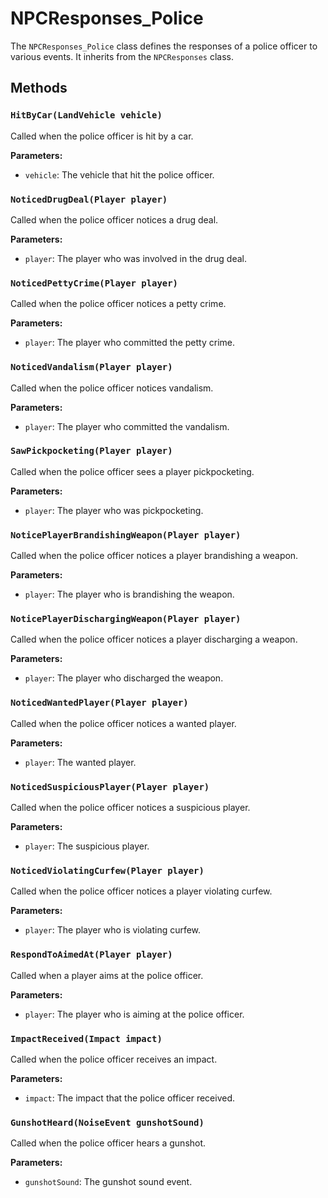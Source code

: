 # NPCResponses_Police

The `NPCResponses_Police` class defines the responses of a police officer to various events. It inherits from the `NPCResponses` class.

## Methods

### `HitByCar(LandVehicle vehicle)`

Called when the police officer is hit by a car.

**Parameters:**

* `vehicle`: The vehicle that hit the police officer.

### `NoticedDrugDeal(Player player)`

Called when the police officer notices a drug deal.

**Parameters:**

* `player`: The player who was involved in the drug deal.

### `NoticedPettyCrime(Player player)`

Called when the police officer notices a petty crime.

**Parameters:**

* `player`: The player who committed the petty crime.

### `NoticedVandalism(Player player)`

Called when the police officer notices vandalism.

**Parameters:**

* `player`: The player who committed the vandalism.

### `SawPickpocketing(Player player)`

Called when the police officer sees a player pickpocketing.

**Parameters:**

* `player`: The player who was pickpocketing.

### `NoticePlayerBrandishingWeapon(Player player)`

Called when the police officer notices a player brandishing a weapon.

**Parameters:**

* `player`: The player who is brandishing the weapon.

### `NoticePlayerDischargingWeapon(Player player)`

Called when the police officer notices a player discharging a weapon.

**Parameters:**

* `player`: The player who discharged the weapon.

### `NoticedWantedPlayer(Player player)`

Called when the police officer notices a wanted player.

**Parameters:**

* `player`: The wanted player.

### `NoticedSuspiciousPlayer(Player player)`

Called when the police officer notices a suspicious player.

**Parameters:**

* `player`: The suspicious player.

### `NoticedViolatingCurfew(Player player)`

Called when the police officer notices a player violating curfew.

**Parameters:**

* `player`: The player who is violating curfew.

### `RespondToAimedAt(Player player)`

Called when a player aims at the police officer.

**Parameters:**

* `player`: The player who is aiming at the police officer.

### `ImpactReceived(Impact impact)`

Called when the police officer receives an impact.

**Parameters:**

* `impact`: The impact that the police officer received.

### `GunshotHeard(NoiseEvent gunshotSound)`

Called when the police officer hears a gunshot.

**Parameters:**

* `gunshotSound`: The gunshot sound event.
